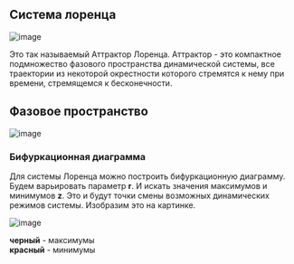 ## Система лоренца

![image](https://user-images.githubusercontent.com/25401699/145394984-f185bb99-1639-4040-99e1-0de0fb0afce4.png)

Это так называемый Аттрактор Лоренца.
Аттрактор - это компактное подмножество фазового пространства динамической системы,
все траектории из некоторой окрестности которого стремятся к нему при времени, стремящемся к бесконечности.

## Фазовое пространство

![image](https://user-images.githubusercontent.com/25401699/145395737-0ea7915b-76ac-4951-a5c9-3e39de0112a9.png)

### Бифуркационная диаграмма

Для системы Лоренца можно построить бифуркационную диаграмму.
Будем варьировать параметр **r**. И искать значения максимумов и минимумов **z**. Это и будут точки смены возможных динамических режимов системы.
Изобразим это на картинке.

![image](https://user-images.githubusercontent.com/25401699/145396432-b83136e2-d0e4-48d8-9820-bebbd46fb338.png)

**черный** - максимумы   
**красный** - минимумы
